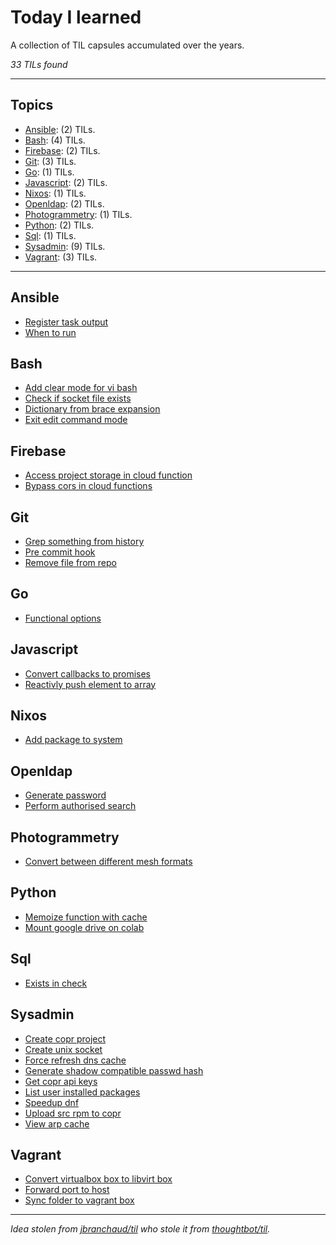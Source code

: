 # Today I learned

A collection of TIL capsules accumulated over the years.

_33 TILs found_

---

## Topics

* [Ansible](#Ansible): (2) TILs.
* [Bash](#Bash): (4) TILs.
* [Firebase](#Firebase): (2) TILs.
* [Git](#Git): (3) TILs.
* [Go](#Go): (1) TILs.
* [Javascript](#Javascript): (2) TILs.
* [Nixos](#Nixos): (1) TILs.
* [Openldap](#Openldap): (2) TILs.
* [Photogrammetry](#Photogrammetry): (1) TILs.
* [Python](#Python): (2) TILs.
* [Sql](#Sql): (1) TILs.
* [Sysadmin](#Sysadmin): (9) TILs.
* [Vagrant](#Vagrant): (3) TILs.

---

## Ansible
* [Register task output](ansible/register-task-output.md)
* [When to run](ansible/when-to-run.md)

## Bash
* [Add clear mode for vi bash](bash/add-clear-mode-for-vi-bash.md)
* [Check if socket file exists](bash/check-if-socket-file-exists.md)
* [Dictionary from brace expansion](bash/dictionary-from-brace-expansion.md)
* [Exit edit command mode](bash/exit-edit-command-mode.md)

## Firebase
* [Access project storage in cloud function](firebase/access-project-storage-in-cloud-function.md)
* [Bypass cors in cloud functions](firebase/bypass-cors-in-cloud-functions.md)

## Git
* [Grep something from history](git/grep-something-from-history.md)
* [Pre commit hook](git/pre-commit-hook.md)
* [Remove file from repo](git/remove-file-from-repo.md)

## Go
* [Functional options](go/functional-options.md)

## Javascript
* [Convert callbacks to promises](javascript/convert-callbacks-to-promises.md)
* [Reactivly push element to array](javascript/reactivly-push-element-to-array.md)

## Nixos
* [Add package to system](nixos/add-package-to-system.md)

## Openldap
* [Generate password](openldap/generate-password.md)
* [Perform authorised search](openldap/perform-authorised-search.md)

## Photogrammetry
* [Convert between different mesh formats](photogrammetry/convert-between-different-mesh-formats.md)

## Python
* [Memoize function with cache](python/memoize-function-with-cache.md)
* [Mount google drive on colab](python/mount-google-drive-on-colab.md)

## Sql
* [Exists in check](sql/exists-in-check.md)

## Sysadmin
* [Create copr project](sysadmin/create-copr-project.md)
* [Create unix socket](sysadmin/create-unix-socket.md)
* [Force refresh dns cache](sysadmin/force-refresh-dns-cache.md)
* [Generate shadow compatible passwd hash](sysadmin/generate-shadow-compatible-passwd-hash.md)
* [Get copr api keys](sysadmin/get-copr-api-keys.md)
* [List user installed packages](sysadmin/list-user-installed-packages.md)
* [Speedup dnf](sysadmin/speedup-dnf.md)
* [Upload src rpm to copr](sysadmin/upload-src-rpm-to-copr.md)
* [View arp cache](sysadmin/view-arp-cache.md)

## Vagrant
* [Convert virtualbox box to libvirt box](vagrant/convert-virtualbox-box-to-libvirt-box.md)
* [Forward port to host](vagrant/forward-port-to-host.md)
* [Sync folder to vagrant box](vagrant/sync-folder-to-vagrant-box.md)
---

_Idea stolen from [jbranchaud/til](https://github.com/jbranchaud/til) who stole it from [thoughtbot/til](https://github.com/thoughtbot/til)._
